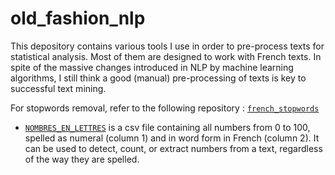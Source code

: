 # old_fashion_nlp

This depository contains various tools I use in order to pre-process texts for statistical analysis. Most of them are designed to work with French texts. In spite of the massive changes introduced in NLP by machine learning algorithms, I still think a good (manual) pre-processing of texts is key to successful text mining.

For stopwords removal, refer to the following repository : [`french_stopwords`](https://github.com/gillesbastin/french_stopwords/)

- [`NOMBRES_EN_LETTRES`](nombres_en_lettres.csv) is a csv file containing all numbers from 0 to 100, spelled as numeral (column 1) and in word form in French (column 2). It can be used to detect, count, or extract numbers from a text, regardless of the way they are spelled.
